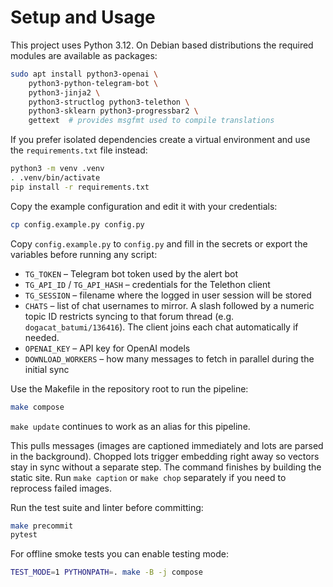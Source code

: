 # Setup and Usage

This project uses Python 3.12.  On Debian based distributions the required
modules are available as packages:

```bash
sudo apt install python3-openai \
    python3-python-telegram-bot \
    python3-jinja2 \
    python3-structlog python3-telethon \
    python3-sklearn python3-progressbar2 \
    gettext  # provides msgfmt used to compile translations
```

If you prefer isolated dependencies create a virtual environment and use the
`requirements.txt` file instead:

```bash
python3 -m venv .venv
. .venv/bin/activate
pip install -r requirements.txt
```

Copy the example configuration and edit it with your credentials:

```bash
cp config.example.py config.py
```

Copy `config.example.py` to `config.py` and fill in the secrets or export the
variables before running any script:
- `TG_TOKEN` – Telegram bot token used by the alert bot
- `TG_API_ID` / `TG_API_HASH` – credentials for the Telethon client
- `TG_SESSION` – filename where the logged in user session will be stored
- `CHATS` – list of chat usernames to mirror.  A slash followed by a numeric
  topic ID restricts syncing to that forum thread (e.g. `dogacat_batumi/136416`).
  The client joins each chat automatically if needed.
- `OPENAI_KEY` – API key for OpenAI models
- `DOWNLOAD_WORKERS` – how many messages to fetch in parallel during the initial sync

Use the Makefile in the repository root to run the pipeline:

```bash
make compose
```

`make update` continues to work as an alias for this pipeline.

This pulls messages (images are captioned immediately and lots are parsed in the background). Chopped lots trigger embedding right away so vectors stay in sync without a separate step. The command finishes by building the static site.
Run `make caption` or `make chop` separately if you need to reprocess failed images.

Run the test suite and linter before committing:

```bash
make precommit
pytest
```

For offline smoke tests you can enable testing mode:

```bash
TEST_MODE=1 PYTHONPATH=. make -B -j compose
```
